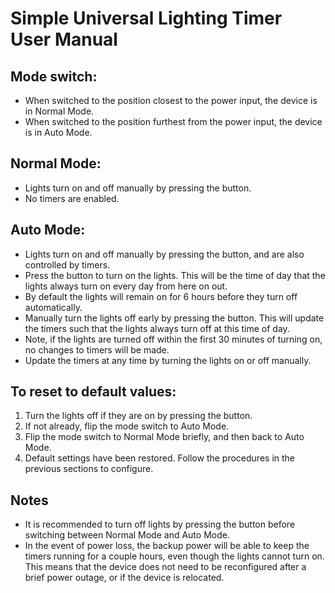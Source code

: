 # Simple Universal Lighting Timer User Manual

## Mode switch:
- When switched to the position closest to the power input, the device is in Normal Mode.
- When switched to the position furthest from the power input, the device is in Auto Mode.

## Normal Mode:
- Lights turn on and off manually by pressing the button.
- No timers are enabled.

## Auto Mode:
- Lights turn on and off manually by pressing the button, and are also controlled by timers.
- Press the button to turn on the lights. This will be the time of day that the lights always turn on every day from here on out.
- By default the lights will remain on for 6 hours before they turn off automatically.
- Manually turn the lights off early by pressing the button. This will update the timers such that the lights always turn off at this time of day. 
- Note, if the lights are turned off within the first 30 minutes of turning on, no changes to timers will be made.
- Update the timers at any time by turning the lights on or off manually.

## To reset to default values:
1. Turn the lights off if they are on by pressing the button.
1. If not already, flip the mode switch to Auto Mode.
1. Flip the mode switch to Normal Mode briefly, and then back to Auto Mode.
1. Default settings have been restored. Follow the procedures in the previous sections to configure.

## Notes
- It is recommended to turn off lights by pressing the button before switching between Normal Mode and Auto Mode.
- In the event of power loss, the backup power will be able to keep the timers running for a couple hours, even though the lights cannot turn on. This means that the device does not need to be reconfigured after a brief power outage, or if the device is relocated.

